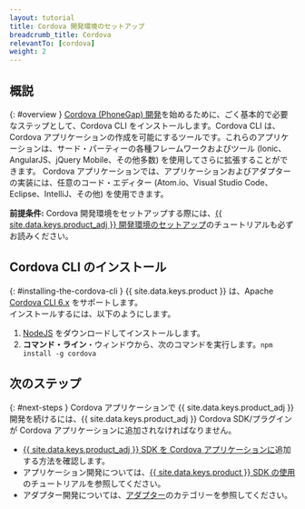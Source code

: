 ```yaml
---
layout: tutorial
title: Cordova 開発環境のセットアップ
breadcrumb_title: Cordova
relevantTo: [cordova]
weight: 2
---
```

<!-- NLS_CHARSET=UTF-8 -->
## 概説
{: #overview }
[Cordova (PhoneGap) 開発](https://cordova.apache.org/)を始めるために、ごく基本的で必要なステップとして、Cordova CLI をインストールします。Cordova CLI は、Cordova アプリケーションの作成を可能にするツールです。これらのアプリケーションは、サード・パーティーの各種フレームワークおよびツール (Ionic、AngularJS、jQuery Mobile、その他多数) を使用してさらに拡張することができます。
Cordova アプリケーションでは、アプリケーションおよびアダプターの実装には、任意のコード・エディター (Atom.io、Visual Studio Code、Eclipse、IntelliJ、その他) を使用できます。

**前提条件:** Cordova 開発環境をセットアップする際には、[{{ site.data.keys.product_adj }} 開発環境のセットアップ](../mobilefirst/)のチュートリアルも必ずお読みください。

## Cordova CLI のインストール
{: #installing-the-cordova-cli }
{{ site.data.keys.product }} は、Apache [Cordova CLI 6.x](https://www.npmjs.com/package/cordova) をサポートします。  
インストールするには、以下のようにします。

1. [NodeJS](https://nodejs.org/en/) をダウンロードしてインストールします。
2. **コマンド・ライン**・ウィンドウから、次のコマンドを実行します。`npm install -g cordova`

## 次のステップ
{: #next-steps }
Cordova アプリケーションで {{ site.data.keys.product_adj }} 開発を続けるには、{{ site.data.keys.product_adj }} Cordova SDK/プラグインが Cordova アプリケーションに追加されなければなりません。

* [{{ site.data.keys.product_adj }} SDK を Cordova アプリケーションに](../../../application-development/sdk/cordova/)追加する方法を確認します。
* アプリケーション開発については、[{{ site.data.keys.product }} SDK の使用](../../../application-development/)のチュートリアルを参照してください。
* アダプター開発については、[アダプター](../../../adapters/)のカテゴリーを参照してください。
